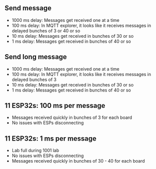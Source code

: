 ## Send message
* 1000 ms delay: Messages get received one at a time
* 100 ms delay: In MQTT explorer, it looks like it receives messages in delayed bunches of 3 or 40 or so
* 10 ms delay: Messages get received in bunches of 30 or so
* 1 ms delay: Messages get received in bunches of 40 or so
## Send long message
* 1000 ms delay: Messages get received one at a time
* 100 ms delay: In MQTT explorer, it looks like it receives messages in delayed bunches of 3
* 10 ms delay: Messages get received in bunches of 30 or so
* 1 ms delay: Messages get received in bunches of 40 or so

## 11 ESP32s: 100 ms per message
* Messages received quickly in bunches of 3 for each board
* No issues with ESPs disconnecting

## 11 ESP32s: 1 ms per message
* Lab full during 1001 lab
* No issues with ESPs disconnecting
* Messages received quickly in bunches of 30 - 40 for each board